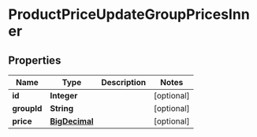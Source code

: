 

# ProductPriceUpdateGroupPricesInner

## Properties

Name | Type | Description | Notes
------------ | ------------- | ------------- | -------------
**id** | **Integer** |  |  [optional]
**groupId** | **String** |  |  [optional]
**price** | [**BigDecimal**](BigDecimal.md) |  |  [optional]




